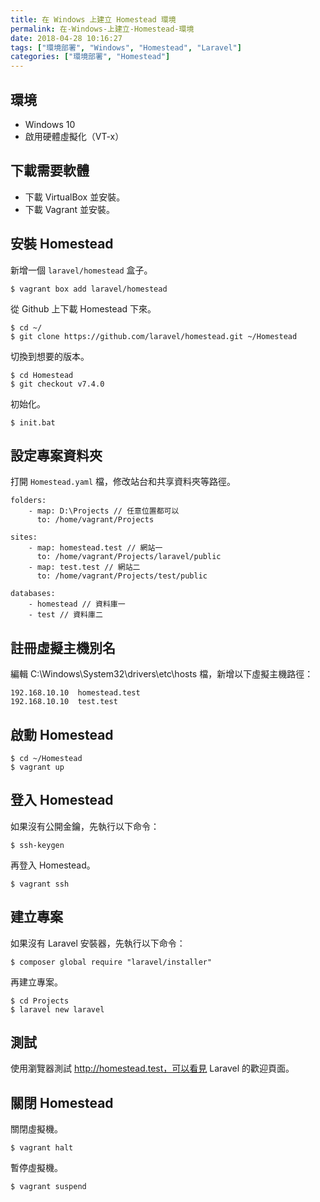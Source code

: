 ```yaml
---
title: 在 Windows 上建立 Homestead 環境
permalink: 在-Windows-上建立-Homestead-環境
date: 2018-04-28 10:16:27
tags: ["環境部署", "Windows", "Homestead", "Laravel"]
categories: ["環境部署", "Homestead"]
---
```


## 環境
- Windows 10
- 啟用硬體虛擬化（VT-x）

## 下載需要軟體
- 下載 VirtualBox 並安裝。
- 下載 Vagrant 並安裝。

## 安裝 Homestead
新增一個 `laravel/homestead` 盒子。
```
$ vagrant box add laravel/homestead
```
從 Github 上下載 Homestead 下來。
```
$ cd ~/
$ git clone https://github.com/laravel/homestead.git ~/Homestead
```
切換到想要的版本。
```
$ cd Homestead
$ git checkout v7.4.0
```
初始化。
```
$ init.bat
```

## 設定專案資料夾
打開 `Homestead.yaml` 檔，修改站台和共享資料夾等路徑。
```
folders:
    - map: D:\Projects // 任意位置都可以
      to: /home/vagrant/Projects

sites:
    - map: homestead.test // 網站一
      to: /home/vagrant/Projects/laravel/public
    - map: test.test // 網站二
      to: /home/vagrant/Projects/test/public

databases:
    - homestead // 資料庫一
    - test // 資料庫二
```

## 註冊虛擬主機別名
編輯 C:\Windows\System32\drivers\etc\hosts 檔，新增以下虛擬主機路徑：
```
192.168.10.10  homestead.test
192.168.10.10  test.test
```

## 啟動 Homestead
```
$ cd ~/Homestead
$ vagrant up
```

## 登入 Homestead
如果沒有公開金鑰，先執行以下命令：
```
$ ssh-keygen
```
再登入 Homestead。
```
$ vagrant ssh
```

## 建立專案
如果沒有 Laravel 安裝器，先執行以下命令：
```
$ composer global require "laravel/installer"
```
再建立專案。
```
$ cd Projects
$ laravel new laravel
```

## 測試
使用瀏覽器測試 http://homestead.test，可以看見 Laravel 的歡迎頁面。

## 關閉 Homestead
關閉虛擬機。
```
$ vagrant halt
```
暫停虛擬機。
```
$ vagrant suspend
```